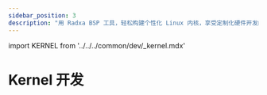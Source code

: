 ```yaml
---
sidebar_position: 3
description: "用 Radxa BSP 工具，轻松构建个性化 Linux 内核，享受定制化硬件开发的乐趣"
---
```


import KERNEL from '../../../common/dev/\_kernel.mdx'

# Kernel 开发

<KERNEL model="Radxa ROCK 5T" soc="rockchip" />
